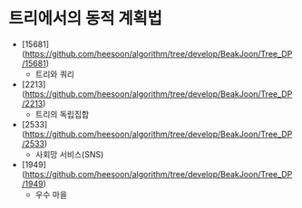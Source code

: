 트리에서의 동적 계획법
==========================================================================================
* [15681] (https://github.com/heesoon/algorithm/tree/develop/BeakJoon/Tree_DP/15681)
  * 트리와 쿼리
* [2213] (https://github.com/heesoon/algorithm/tree/develop/BeakJoon/Tree_DP/2213)
  * 트리의 독립집합
* [2533] (https://github.com/heesoon/algorithm/tree/develop/BeakJoon/Tree_DP/2533)
  * 사회망 서비스(SNS)
* [1949] (https://github.com/heesoon/algorithm/tree/develop/BeakJoon/Tree_DP/1949)
  * 우수 마을
